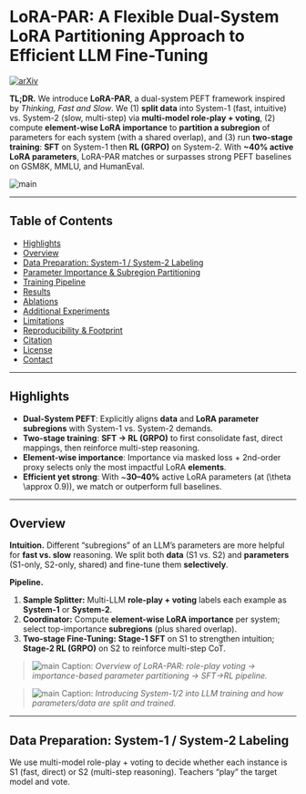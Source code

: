 # LoRA-PAR: A Flexible Dual-System LoRA Partitioning Approach to Efficient LLM Fine-Tuning

<!-- Optional badges (add links) -->
<!-- [![Paper](https://img.shields.io/badge/Paper-EMNLP-blue)](LINK_TO_PAPER) -->
<!-- [![arXiv](https://img.shields.io/badge/arXiv-XXXX.XXXXX-b31b1b.svg)](LINK_TO_ARXIV) -->
[![arXiv](https://img.shields.io/badge/arXiv-2507.20999-b31b1b.svg)](https://arxiv.org/abs/2507.20999)

**TL;DR.** We introduce **LoRA-PAR**, a dual-system PEFT framework inspired by *Thinking, Fast and Slow*. We (1) **split data** into System-1 (fast, intuitive) vs. System-2 (slow, multi-step) via **multi-model role-play + voting**, (2) compute **element-wise LoRA importance** to **partition a subregion** of parameters for each system (with a shared overlap), and (3) run **two-stage training**: **SFT** on System-1 then **RL (GRPO)** on System-2. With **~40% active LoRA parameters**, LoRA-PAR matches or surpasses strong PEFT baselines on GSM8K, MMLU, and HumanEval.

![main](assets/main.png)


---

## Table of Contents
- [Highlights](#highlights)
- [Overview](#overview)
- [Data Preparation: System-1 / System-2 Labeling](#data-preparation-system1--system2-labeling)
- [Parameter Importance & Subregion Partitioning](#parameter-importance--subregion-partitioning)
- [Training Pipeline](#training-pipeline)
- [Results](#results)
- [Ablations](#ablations)
- [Additional Experiments](#additional-experiments)
- [Limitations](#limitations)
- [Reproducibility & Footprint](#reproducibility--footprint)
- [Citation](#citation)
- [License](#license)
- [Contact](#contact)

---

## Highlights
- **Dual-System PEFT**: Explicitly aligns **data** and **LoRA parameter subregions** with System-1 vs. System-2 demands.
- **Two-stage training**: **SFT → RL (GRPO)** to first consolidate fast, direct mappings, then reinforce multi-step reasoning.
- **Element-wise importance**: Importance via masked loss + 2nd-order proxy selects only the most impactful LoRA **elements**.
- **Efficient yet strong**: With ~**30–40%** active LoRA parameters (at \(\theta \approx 0.9\)), we match or outperform full baselines.

---

## Overview

**Intuition.** Different “subregions” of an LLM’s parameters are more helpful for **fast vs. slow** reasoning. We split both **data** (S1 vs. S2) and **parameters** (S1-only, S2-only, shared) and fine-tune them **selectively**.

**Pipeline.**
1. **Sample Splitter:** Multi-LLM **role-play + voting** labels each example as **System-1** or **System-2**.  
2. **Coordinator:** Compute **element-wise LoRA importance** per system; select top-importance **subregions** (plus shared overlap).  
3. **Two-stage Fine-Tuning:** **Stage-1 SFT** on S1 to strengthen intuition; **Stage-2 RL (GRPO)** on S2 to reinforce multi-step CoT.


> ![main](assets/workflow.png)
> Caption: *Overview of LoRA-PAR: role-play voting → importance-based parameter partitioning → SFT→RL pipeline.*

> ![main](assets/main.png)
> Caption: *Introducing System-1/2 into LLM training and how parameters/data are split and trained.*

---

## Data Preparation: System-1 / System-2 Labeling

We use multi-model role-play + voting to decide whether each instance is S1 (fast, direct) or S2 (multi-step reasoning). Teachers “play” the target model and vote.
